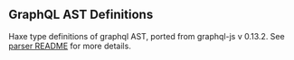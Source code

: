 GraphQL AST Definitions
----

Haxe type definitions of graphql AST, ported from graphql-js v 0.13.2. See
[parser README](../parser/README.md)  for more details.
